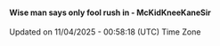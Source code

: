 #### Wise man says only fool rush in - McKidKneeKaneSir
Updated on 11/04/2025 - 00:58:18 (UTC) Time Zone
